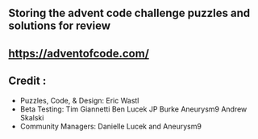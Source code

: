 ## Storing the advent code challenge puzzles and solutions for review

## https://adventofcode.com/


## Credit :
- Puzzles, Code, & Design: Eric Wastl
- Beta Testing: Tim Giannetti Ben Lucek JP Burke Aneurysm9 Andrew Skalski
- Community Managers: Danielle Lucek and Aneurysm9

